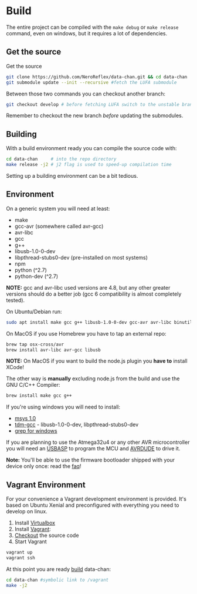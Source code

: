 # Build

The entire project can be compiled with the `make debug` or `make release` command, even on windows, but it requires a lot of dependencies.

## Get the source

Get the source

```sh
git clone https://github.com/NeroReflex/data-chan.git && cd data-chan
git submodule update --init --recursive #fetch the LUFA submodule
```

Between those two commands you can checkout another branch:

```sh
git checkout develop # before fetching LUFA switch to the unstable branch
```

Remember to checkout the new branch *before* updating the submodules.

## Building

With a build environment ready you can compile the source code with:

```sh
cd data-chan     # into the repo directory
make release -j2 # j2 flag is used to speed-up compilation time
```

Setting up a building environment can be a bit tedious.

## Environment

On a generic system you will need at least:

* make
* gcc-avr (somewhere called avr-gcc)
* avr-libc
* gcc
* g++
* libusb-1.0-0-dev
* libpthread-stubs0-dev (pre-installed on most systems)
* npm
* python      (^2.7)
* python-dev  (^2.7)

__NOTE:__ gcc and avr-libc used versions are 4.8, but any other greater versions should do a better job (gcc 6 compatibility is almost completely tested).

On Ubuntu/Debian run:

```sh
sudo apt install make gcc g++ libusb-1.0-0-dev gcc-avr avr-libc binutils-avr pyhon python-dev
```

On MacOS if you use Homebrew you have to tap an external repo:

```sh
brew tap osx-cross/avr
brew install avr-libc avr-gcc libusb
```

__NOTE:__ On MacOS if you want to build the node.js plugin you __have to__ install XCode!

The other way is __manually__ excluding node.js from the build and use the GNU C/C++ Compiler:

```sh
brew install make gcc g++
```

If you're using windows you will need to install:

* [msys 1.0](http://downloads.sourceforge.net/mingw/MSYS-1.0.11.exe)
* [tdm-gcc](http://tdm-gcc.tdragon.net/) - libusb-1.0-0-dev, libpthread-stubs0-dev
* [grep for windows](http://www.wingrep.com/)

If you are planning to use the Atmega32u4 or any other AVR microcontroller you will need an [USBASP](http://www.fischl.de/usbasp/) to program the MCU and [AVRDUDE](http://www.nongnu.org/avrdude/) to drive it.

__Note:__ You'll be able to use the firmware bootloader shipped with your device only once: read the [faq](faq.md)!

## Vagrant Environment

For your convenience a Vagrant development environment is provided.
It's based on Ubuntu Xenial and preconfigured with everything you need to develop on linux.

1. Install [Virtualbox](https://www.virtualbox.org/wiki/Downloads)
1. Install [Vagrant](https://www.vagrantup.com/downloads.html):
1. [Checkout](#get-the-source) the source code
1. Start Vagrant

```sh
vagrant up
vagrant ssh
```

At this point you are ready [build](#building) data-chan:

```sh
cd data-chan #symbolic link to /vagrant
make -j2
```
